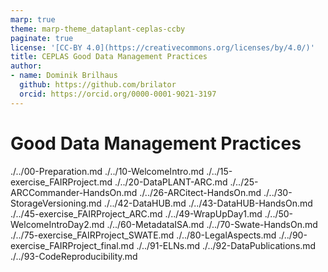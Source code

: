 ```yaml
---
marp: true
theme: marp-theme_dataplant-ceplas-ccby
paginate: true
license: '[CC-BY 4.0](https://creativecommons.org/licenses/by/4.0/)'
title: CEPLAS Good Data Management Practices
author:
- name: Dominik Brilhaus
  github: https://github.com/brilator
  orcid: https://orcid.org/0000-0001-9021-3197
---
```


# Good Data Management Practices

./../00-Preparation.md
./../10-WelcomeIntro.md
./../15-exercise_FAIRProject.md
./../20-DataPLANT-ARC.md
./../25-ARCCommander-HandsOn.md
./../26-ARCitect-HandsOn.md
./../30-StorageVersioning.md
./../42-DataHUB.md
./../43-DataHUB-HandsOn.md
./../45-exercise_FAIRProject_ARC.md
./../49-WrapUpDay1.md
./../50-WelcomeIntroDay2.md
./../60-MetadataISA.md
./../70-Swate-HandsOn.md
./../75-exercise_FAIRProject_SWATE.md
./../80-LegalAspects.md
./../90-exercise_FAIRProject_final.md
./../91-ELNs.md
./../92-DataPublications.md
./../93-CodeReproducibility.md
